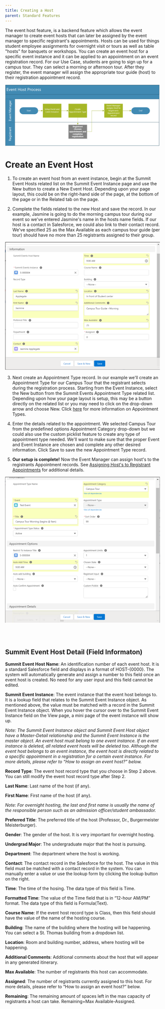 ```yaml
---
title: Creating a Host
parent: Standard Features
---
```

The event host feature, is a backend feature which allows the event manager to create event hosts that can later be assigned by the event manager to specific registrant's appointments. Hosts can be used for things student employee assignments for overnight visit or tours as well as table "hosts" for banquets or workshops.  You can create an event host for a specific event instance and it can be applied to an appointment on an event registration record.  For our Use Case, students are going to sign up for a campus tour.  They can select a morning or afternoon tour.  After they register, the event manager will assign the appropriate tour guide (host) to their registration appointment record.

![Event Host Process Flow Image](../images/EventHostProcessFlow.PNG)


# Create an Event Host
1. To create an event host from an event instance, begin at the Summit Event Hosts related list on the Summit Event Instance page and use the New button to create a New Event Host.  Depending upon your page layout, this could be on the right-hand side of the page, at the bottom of the page or in the Related tab on the page.   

2. Complete the fields related to the new Host and save the record. In our example, Jasmine is going to do the morning campus tour during our event so we've entered Jasmine's name in the hosts name fields.  If our host is a contact in Salesforce, we could also link to their contact record.  We've specified 25 as the Max Available as each campus tour guide (per tour) should have no more than 25 registrants assigned to their group.

![Create Event Host_Record](../images/EventHost_CreateHostRecord.PNG)

3. Next create an Appointment Type record.   In our example we'll create an Appointment Type for our Campus Tour that the registrant selects during the registration process.   Starting from the Event Instance, select the New button from the Summit Events Appointment Type related list.  Depending upon how your page layout is setup, this may be a button directly on the related list or you may need to click on the drop-down arrow and choose New.  Click [here](https://sfdo-community-sprints.github.io/summit-events-app-documentation/docs/advanced-features/appointments-options/appointments-options/) for more information on Appointment Types.  

4. Enter the details related to the appointment.  We selected Campus Tour from the predefined options Appointment Category drop-down but we could also use the custom picklist feature to create any type of appointment type needed.  We'll want to make sure that the proper Event and Event Instance are chosen and complete any other desired information.  Click Save to save the new Appointment Type record.  

5. **Our setup is complete!**  Now the Event Manager can assign host's to the registrants Appointment records. See [Assigning Host's to Registrant Appointments](https://sfdo-community-sprints.github.io/summit-events-app-documentation/docs/standard-features/SE_Hosts_Feature/Assign_Host_to_Appointment_Record/) for additional details.

![Create Event Appointment Type Record_Screen](../images/EventHost_CreateAppointmentRecordP1.PNG)
<br>
<br>
<br>
<br>


## Summit Event Host Detail (Field Informaton)
**Summit Event Host Name**: An identification number of each event host. It is a standard Salesforce field and displays in a format of HOST-{0000}. The system will automatically generate and assign a number to this field once an event host is created. No need for any user input and this field cannot be edited.

**Summit Event Instance**: The event instance that the event host belongs to. It is a lookup field that relates to the Summit Event Instance object. As mentioned above, the value must be matched with a record in the Summit Event Instance object. When you hover the cursor over to the Summit Event Instance field on the View page, a mini page of the event instance will show up.
 
_Note: The Summit Event Instance object and Summit Event Host object have a Master-Detail relationship and the Summit Event Instance is the master object. An event host must belong to one event instance. If an event instance is deleted, all related event hosts will be deleted too. Although the event host belongs to an event instance, the event host is directly related to a specific appointment in a registration for a certain event instance. For more details, please refer to “How to assign an event host?” below._

**Record Type**: The event host record type that you choose in Step 2 above. You can still modify the event host record type after Step 2.

**Last Name**: Last name of the host (if any). 

**First Name**: First name of the host (if any).

_Note: For overnight hosting, the last and first name is usually the name of the responsible person such as an admission officer/student ambassador._

**Preferred Title**: The preferred title of the host (Professor, Dr., Burgermeister Meisterburger).

**Gender**: The gender of the host. It is very important for overnight hosting. 

**Undergrad Major**: The undergraduate major that the host is pursuing. 

**Department**: The department where the host is working.

**Contact**: The contact record in the Salesforce for the host. The value in this field must be matched with a contact record in the system. You can manually enter a value or use the lookup form by clicking the lookup button on the right. 

**Time**: The time of the hosing. The data type of this field is Time.

**Formatted Time**: The value of the Time field that is in “12-hour AM/PM” format. The data type of this field is Formula(Text).

**Course Name**: If the event host record type is Class, then this field should have the value of the name of the hosting course. 
 
**Building**: The name of the building where the hosting will be happening. You can select a St. Thomas building from a dropdown list.

**Location**: Room and building number, address, where hosting will be happening.

**Additional Comments**: Additional comments about the host that will appear in any generated itinerary. 

**Max Available**: The number of registrants this host can accommodate.

**Assigned**: The number of registrants currently assigned to this host. For more details, please refer to “How to assign an event host?” below.

**Remaining**: The remaining amount of spaces left in the max capacity of registrants a host can take. Remaining=Max Available-Assigned. 


